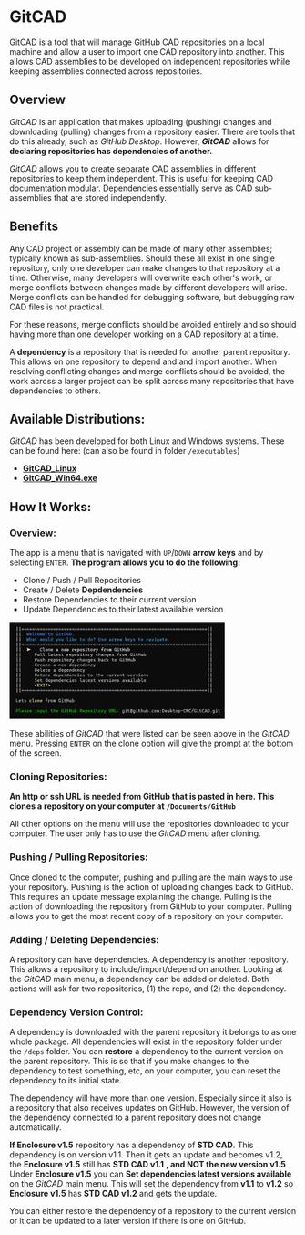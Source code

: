 # GitCAD 
GitCAD is a tool that will manage GitHub CAD repositories on a local machine and allow a user to import one CAD repository into another. This allows CAD assemblies to be developed on independent repositories while keeping assemblies connected across repositories.  

## Overview 
_GitCAD_ is an application that makes uploading (pushing) changes and downloading (pulling) changes from a repository easier. There are tools that do this already, such as _GitHub Desktop_. However, **_GitCAD_** allows for **declaring repositories has dependencies of another.** 

_GitCAD_ allows you to create separate CAD assemblies in different repositories to keep them independent. This is useful for keeping CAD documentation modular. Dependencies essentially serve as CAD sub-assemblies that are stored independently. 

## Benefits
Any CAD project or assembly can be made of many other assemblies; typically known as sub-assemblies. Should these all exist in one single repository, only one developer can make changes to that repository at a time. Otherwise, many developers will overwrite each other's work, or merge conflicts between changes made by different developers will arise. Merge conflicts can be handled for debugging software, but debugging raw CAD files is not practical. 

For these reasons, merge conflicts should be avoided entirely and so should having more than one developer working on a CAD repository at a time.

A **dependency** is a repository that is needed for another parent repository. This allows on one repository to depend and and import another. When resolving conflicting changes and merge conflicts should be avoided, the work across a larger project can be split across many repositories that have dependencies to others. 

## Available Distributions:
_GitCAD_ has been developed for both Linux and Windows systems. These can be found here: (can also be found in folder `/executables`)
- <a href="./executables/GitCAD_Linux"><strong>GitCAD_Linux</strong></a>
- <a href="./executables/GitCAD_Win64.exe"><strong>GitCAD_Win64.exe</strong></a>

## How It Works:
### Overview:
The app is a menu that is navigated with `UP`/`DOWN` **arrow keys** and by selecting `ENTER`. **The program allows you to do the following:**
- Clone / Push / Pull Repositories 
- Create / Delete **Depdendencies** 
- Restore Dependencies to their current version
- Update Dependencies to their latest available version

<div>
    <img style="margin: 0 auto; width: 75%;" alt="Image of GitCAD Main Menu" src="./assets/GitCAD_menu.png">
</div>

These abilities of _GitCAD_ that were listed can be seen above in the _GitCAD_ menu. Pressing `ENTER` on the clone option will give the prompt at the bottom of the screen. 

### Cloning Repositories:
**An http or ssh URL is needed from GitHub that is pasted in here. This clones a repository on your computer at `/Documents/GitHub`**

All other options on the menu will use the repositories downloaded to your computer. The user only has to use the _GitCAD_ menu after cloning. 

### Pushing / Pulling Repositories:
Once cloned to the computer, pushing and pulling are the main ways to use your repository. Pushing is the action of uploading changes back to GitHub. This requires an update message explaining the change. Pulling is the action of downloading the repository from GitHub to your computer. Pulling allows you to get the most recent copy of a repository on your computer. 

### Adding / Deleting Dependencies:
A repository can have dependencies. A dependency is another repository. This allows a repository to include/import/depend on another. Looking at the _GitCAD_ main menu, a dependency can be added or deleted. Both actions will ask for two repositories, (1) the repo, and (2) the dependency. 

### Dependency Version Control: 
A dependency is downloaded with the parent repository it belongs to as one whole package. All dependencies will exist in the repository folder under the `/deps` folder. You can **restore** a dependency to the current version on the parent repository. This is so that if you make changes to the dependency to test something, etc, on your computer, you can reset the dependency to its initial state. 

The dependency will have more than one version. Especially since it also is a repository that also receives updates on GitHub. However, the version of the dependency connected to a parent repository does not change automatically. 

**If Enclosure v1.5** repository has a dependency of **STD CAD**. This dependency is on version v1.1. Then it gets an update and becomes v1.2, the **Enclosure v1.5** still has **STD CAD v1.1** **, and NOT the new version v1.5** Under **Enclosure v1.5** you can **Set dependencies latest versions available** on the _GitCAD_ main menu. This will set the dependency from **v1.1** to **v1.2** so **Enclosure v1.5** has **STD CAD v1.2** and gets the update. 

You can either restore the dependency of a repository to the current version or it can be updated to a later version if there is one on GitHub. 

